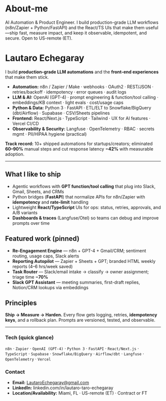 # About-me
AI Automation & Product Engineer. I build production-grade LLM workflows (n8n/Zapier + Python/FastAPI) and the React/TS UIs that make them useful—ship fast, measure impact, and keep it observable, idempotent, and secure. Open to US-remote (ET).
# Lautaro Echegaray

I build **production-grade LLM automations** and the **front-end experiences** that make them stick.

- **Automation:** n8n / Zapier / Make · webhooks · OAuth2 · REST/JSON · retries/backoff · idempotency · error queues · audit logs  
- **LLM & AI:** OpenAI (GPT-4) · prompt engineering & function/tool calling · embeddings/KB context · light evals · cost/usage caps  
- **Python & Data:** Python 3 · FastAPI · ETL/ELT to Snowflake/BigQuery (dbt/Airflow) · Supabase · CSV/Sheets pipelines  
- **Frontend:** React/Next.js · TypeScript · Tailwind · UX for AI features · Vercel CI/CD  
- **Observability & Security:** Langfuse · OpenTelemetry · RBAC · secrets mgmt · PII/HIPAA hygiene (practical)

**Track record:** 10+ shipped automations for startups/creators; eliminated **60–90%** manual steps and cut response latency **−42%** with measurable adoption.

---

## What I like to ship
- Agentic workflows with **GPT function/tool calling** that plug into Slack, Gmail, Sheets, and CRMs  
- Python bridges (**FastAPI**) that normalize APIs for n8n/Zapier with **idempotency** and **rate-limit** handling  
- Lightweight **React/TypeScript** UIs for ops: status, retries, approvals, and A/B variants  
- **Dashboards & traces** (Langfuse/Otel) so teams can debug and improve prompts over time

## Featured work (pinned)
- **Re-Engagement Engine** — n8n + GPT-4 + Gmail/CRM; sentiment routing, usage caps, Slack alerts  
- **Reporting Autopilot** — Zapier + Sheets + GPT; branded HTML weekly reports (4–6 hrs/week saved)  
- **Task Router** — Slack/email intake → classify → owner assignment; triage time **−70%**  
- **Slack GPT Assistant** — meeting summaries, first-draft replies, Notion/CRM lookups via embeddings

## Principles
**Ship → Measure → Harden.** Every flow gets logging, retries, **idempotency keys**, and a rollback plan. Prompts are versioned, tested, and observable.

---

### Tech (quick glance)
`n8n` · `Zapier` · `OpenAI (GPT-4)` · `Python 3` · `FastAPI` · `React/Next.js` · `TypeScript` · `Supabase` · `Snowflake/BigQuery` · `Airflow/dbt` · `Langfuse` · `OpenTelemetry` · `Vercel`

### Contact
- **Email:** LautaroEchegaray@gmail.com  
- **LinkedIn:** linkedin.com/in/lautaro-taro-echegaray  
- **Location/Availability:** Miami, FL · US-remote (ET) · Contract or FT
